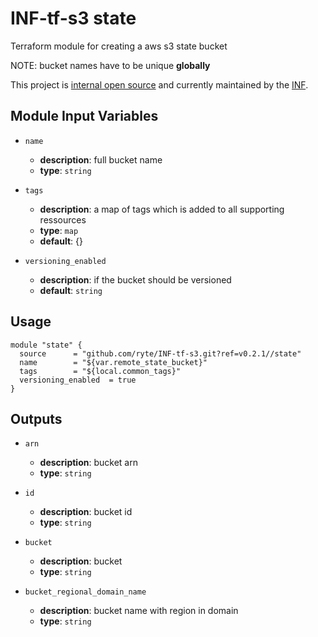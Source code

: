 # INF-tf-s3 state

Terraform module for creating a aws s3 state bucket

NOTE: bucket names have to be unique __globally__

This project is [internal open source](https://en.wikipedia.org/wiki/Inner_source)
and currently maintained by the [INF](https://github.com/orgs/ryte/teams/inf).

## Module Input Variables

- `name`
    - __description__: full bucket name
    - __type__: `string`

- `tags`
    - __description__: a map of tags which is added to all supporting ressources
    - __type__: `map`
    - __default__: {}

- `versioning_enabled`
    - __description__: if the bucket should be versioned
    - __default__: `string`

## Usage

```hcl
module "state" {
  source      = "github.com/ryte/INF-tf-s3.git?ref=v0.2.1//state"
  name        = "${var.remote_state_bucket}"
  tags        = "${local.common_tags}"
  versioning_enabled  = true
}
```

## Outputs

- `arn`
    - __description__: bucket arn
    - __type__: `string`

- `id`
    - __description__: bucket id
    - __type__: `string`

- `bucket`
    - __description__: bucket
    - __type__: `string`

- `bucket_regional_domain_name`
    - __description__: bucket name with region in domain
    - __type__: `string`
